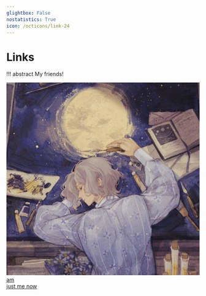 ```yaml
---
glightbox: False
nostatistics: True
icon: /octicons/link-24
---
```


# Links 

!!! abstract
    My friends!

<div class="flink-list">

<div class="flink-list-item">
    <a href="https://Auzers.github.io/notes/" title="am" target="_blank">
        <div class="flink-item-icon">
            <img src="https://raw.githubusercontent.com/Auzers/picture/main/wechat.jpeg" alt="am">
        </div>
        <div class="flink-item-name heti-skip">am</div>
        <div class="flink-item-desc"> just me now</div>
    </a>
</div>

</div>

<!-- <hr><p>在下方留言申请加入我的友链，按如下格式提供信息：</p><ul><li>名称：Kinnari's Site</li><li>简介：Kinnariya Mama Tanha</li><li>链接：https://kinnariyamamatanha.github.io/</li><li>图片：Link of your avatar</li></ul> -->